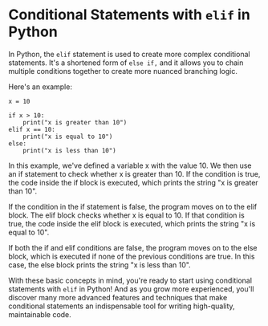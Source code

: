 # Conditional Statements with `elif` in Python

In Python, the `elif` statement is used to create more complex conditional statements. It's a shortened form of `else if,` and it allows you to chain multiple conditions together to create more nuanced branching logic.

Here's an example:

    x = 10

    if x > 10:
        print("x is greater than 10")
    elif x == 10:
        print("x is equal to 10")
    else:
        print("x is less than 10")


In this example, we've defined a variable x with the value 10. We then use an if statement to check whether x is greater than 10. If the condition is true, the code inside the if block is executed, which prints the string "x is greater than 10".


If the condition in the if statement is false, the program moves on to the elif block. The elif block checks whether x is equal to 10. If that condition is true, the code inside the elif block is executed, which prints the string "x is equal to 10".

If both the if and elif conditions are false, the program moves on to the else block, which is executed if none of the previous conditions are true. In this case, the else block prints the string "x is less than 10".

With these basic concepts in mind, you're ready to start using conditional statements with `elif` in Python! And as you grow more experienced, you'll discover many more advanced features and techniques that make conditional statements an indispensable tool for writing high-quality, maintainable code.
